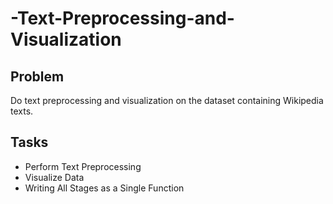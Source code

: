# -Text-Preprocessing-and-Visualization

## Problem

Do text preprocessing and visualization on the dataset containing Wikipedia texts.


## Tasks

- Perform Text Preprocessing
- Visualize Data
- Writing All Stages as a Single Function
